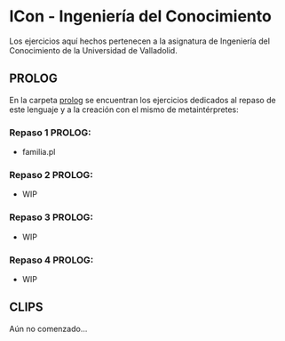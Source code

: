 # ICon - Ingeniería del Conocimiento
Los ejercicios aquí hechos pertenecen a la asignatura de Ingeniería del Conocimiento de la Universidad de Valladolid.

## PROLOG
En la carpeta [prolog](https://github.com/Bayons/ICon/tree/master/prolog) se encuentran los ejercicios dedicados al repaso de este lenguaje y a la creación con el mismo de metaintérpretes:

### Repaso 1 PROLOG:
- familia.pl

### Repaso 2 PROLOG:
- WIP
### Repaso 3 PROLOG:
- WIP
### Repaso 4 PROLOG:
- WIP

## CLIPS
Aún no comenzado...
